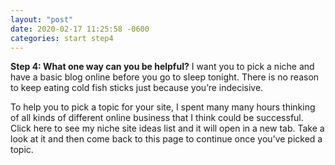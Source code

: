 ```yaml
---
layout: "post"
date: 2020-02-17 11:25:58 -0600
categories: start step4
---
```


__Step 4: What one way can you be helpful?__
I want you to pick a niche and have a basic blog online before you go to sleep tonight.  There is no reason to keep eating cold fish sticks just because you’re indecisive.

To help you to pick a topic for your site, I spent many many hours thinking of all kinds of different online business that I think could be successful.  Click here to see my niche site ideas list and it will open in a new tab.  Take a look at it and then come back to this page to continue once you’ve picked a topic.